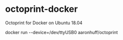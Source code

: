 # octoprint-docker
Octoprint for Docker on Ubuntu 18.04

docker run --device=/dev/ttyUSB0 aaronhuff/octoprint

